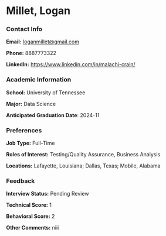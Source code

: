# Millet, Logan

### Contact Info
**Email:** loganmillet@gmail.com

**Phone:** 8887773322

**LinkedIn:** https://www.linkedin.com/in/malachi-crain/



### Academic Information
**School:** University of Tennessee

**Major:** Data Science

**Anticipated Graduation Date**: 2024-11

### Preferences
**Job Type:** Full-Time

**Roles of Interest:** Testing/Quality Assurance, Business Analysis

**Locations:** Lafayette, Louisiana; Dallas, Texas; Mobile, Alabama

### Feedback
**Interview Status:** Pending Review

**Technical Score:** 1

**Behavioral Score:** 2

**Other Comments:** niii

